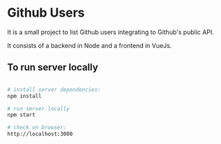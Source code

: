 # Github Users

It is a small project to list Github users integrating to Github's public API. 

It consists of a backend in Node and a frontend in VueJs.

## To run server locally
```bash

# install server dependencies:
npm install

# run server locally
npm start

# check on browser:
http://localhost:3000

```
